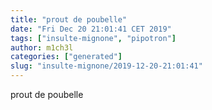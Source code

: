 ```yaml
---
title: "prout de poubelle"
date: "Fri Dec 20 21:01:41 CET 2019"
tags: ["insulte-mignone", "pipotron"]
author: m1ch3l
categories: ["generated"]
slug: "insulte-mignone/2019-12-20-21:01:41"
---
```


prout de poubelle
